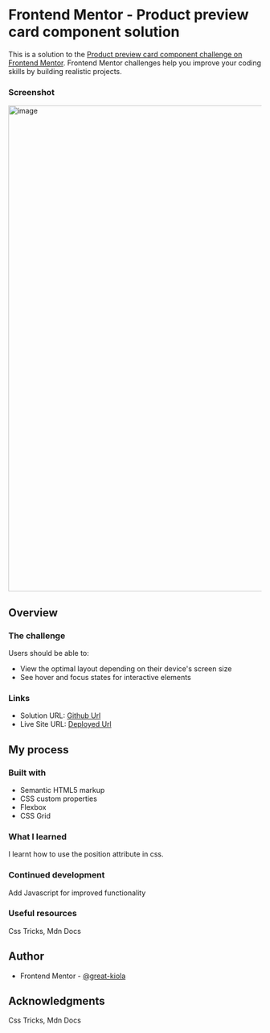 # Frontend Mentor - Product preview card component solution

This is a solution to the [Product preview card component challenge on Frontend Mentor](https://www.frontendmentor.io/challenges/product-preview-card-component-GO7UmttRfa). Frontend Mentor challenges help you improve your coding skills by building realistic projects. 

### Screenshot

<img width="965" alt="image" src="https://user-images.githubusercontent.com/117322790/229354588-6c3418e1-b647-47dc-a5d3-2f1700c0a803.png">

## Overview

### The challenge

Users should be able to:

- View the optimal layout depending on their device's screen size
- See hover and focus states for interactive elements


### Links

- Solution URL: [Github Url](https://github.com/Great-kiola/Product-preview)
- Live Site URL: [Deployed Url](https://your-live-site-url.com)

## My process

### Built with

- Semantic HTML5 markup
- CSS custom properties
- Flexbox
- CSS Grid

### What I learned
I learnt how to use the position attribute in css.

### Continued development
Add Javascript for improved functionality

### Useful resources
Css Tricks, Mdn Docs

## Author
- Frontend Mentor - [@great-kiola](https://www.frontendmentor.io/profile/Great-kiola)

## Acknowledgments
Css Tricks, Mdn Docs
